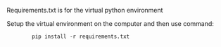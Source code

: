 Requirements.txt is for the virtual python environment

Setup the virtual environment on the computer and then use command:

			pip install -r requirements.txt
